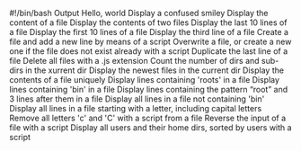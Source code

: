 #!/bin/bash
Output Hello, world
Display a confused smiley
Display the content of a file
Display the contents of two files
Display the last 10 lines of a file
Display the first 10 lines of a file
Display the third line of a file
Create a file and add a new line by means of a script
Overwrite a file, or create a new one if the file does not exist already with a script
Duplicate the last line of a file
Delete all files with a .js extension
Count the number of dirs and sub-dirs in the xurrent dir
Display the newest files in the current dir
Display the contents of a file uniquely
Display lines containing 'roots' in a file
Display lines containing 'bin' in a file
Display lines containing the pattern “root” and 3 lines after them in a file
Display all lines in a file not containing 'bin'
Display all lines in a file starting with a letter, including capital letters
Remove all letters 'c' and 'C' with a script from a file
Reverse the input of a file with a script
Display all users and their home dirs, sorted by users with a script
